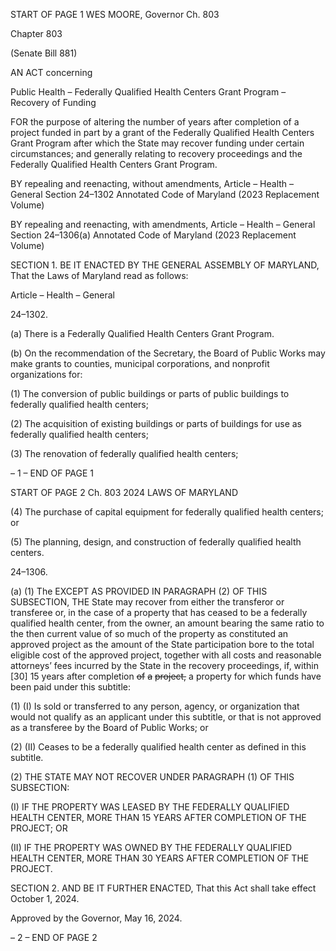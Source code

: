 START OF PAGE 1
WES MOORE, Governor Ch. 803

Chapter 803

(Senate Bill 881)

AN ACT concerning

Public Health – Federally Qualified Health Centers Grant Program – Recovery
of Funding

FOR the purpose of altering the number of years after completion of a project funded in
part by a grant of the Federally Qualified Health Centers Grant Program after which
the State may recover funding under certain circumstances; and generally relating
to recovery proceedings and the Federally Qualified Health Centers Grant Program.

BY repealing and reenacting, without amendments,
Article – Health – General
Section 24–1302
Annotated Code of Maryland
(2023 Replacement Volume)

BY repealing and reenacting, with amendments,
Article – Health – General
Section 24–1306(a)
Annotated Code of Maryland
(2023 Replacement Volume)

SECTION 1. BE IT ENACTED BY THE GENERAL ASSEMBLY OF MARYLAND,
That the Laws of Maryland read as follows:

Article – Health – General

24–1302.

(a) There is a Federally Qualified Health Centers Grant Program.

(b) On the recommendation of the Secretary, the Board of Public Works may
make grants to counties, municipal corporations, and nonprofit organizations for:

(1) The conversion of public buildings or parts of public buildings to
federally qualified health centers;

(2) The acquisition of existing buildings or parts of buildings for use as
federally qualified health centers;

(3) The renovation of federally qualified health centers;

– 1 –
END OF PAGE 1

START OF PAGE 2
Ch. 803 2024 LAWS OF MARYLAND

(4) The purchase of capital equipment for federally qualified health
centers; or

(5) The planning, design, and construction of federally qualified health
centers.

24–1306.

(a) (1) The EXCEPT AS PROVIDED IN PARAGRAPH (2) OF THIS
SUBSECTION, THE State may recover from either the transferor or transferee or, in the
case of a property that has ceased to be a federally qualified health center, from the owner,
an amount bearing the same ratio to the then current value of so much of the property as
constituted an approved project as the amount of the State participation bore to the total
eligible cost of the approved project, together with all costs and reasonable attorneys’ fees
incurred by the State in the recovery proceedings, if, within [30] 15 years after completion
~~of~~ ~~a~~ ~~project,~~ a property for which funds have been paid under this subtitle:

(1) (I) Is sold or transferred to any person, agency, or organization that
would not qualify as an applicant under this subtitle, or that is not approved as a transferee
by the Board of Public Works; or

(2) (II) Ceases to be a federally qualified health center as defined in this
subtitle.

(2) THE STATE MAY NOT RECOVER UNDER PARAGRAPH (1) OF THIS
SUBSECTION:

(I) IF THE PROPERTY WAS LEASED BY THE FEDERALLY
QUALIFIED HEALTH CENTER, MORE THAN 15 YEARS AFTER COMPLETION OF THE
PROJECT; OR

(II) IF THE PROPERTY WAS OWNED BY THE FEDERALLY
QUALIFIED HEALTH CENTER, MORE THAN 30 YEARS AFTER COMPLETION OF THE
PROJECT.

SECTION 2. AND BE IT FURTHER ENACTED, That this Act shall take effect
October 1, 2024.

Approved by the Governor, May 16, 2024.

– 2 –
END OF PAGE 2